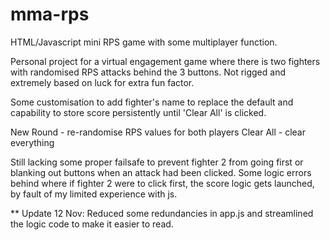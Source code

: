 # mma-rps
HTML/Javascript mini RPS game with some multiplayer function.

Personal project for a virtual engagement game where there is two fighters with randomised RPS attacks behind the 3 buttons.
Not rigged and extremely based on luck for extra fun factor.

Some customisation to add fighter's name to replace the default and capability to store score persistently until 'Clear All' is clicked.

New Round - re-randomise RPS values for both players
Clear All - clear everything

Still lacking some proper failsafe to prevent fighter 2 from going first or blanking out buttons when an attack had been clicked. Some logic errors behind where if fighter 2 were to click first, the score logic gets launched, by fault of my limited experience with js.

** Update 12 Nov:
Reduced some redundancies in app.js and streamlined the logic code to make it easier to read.
